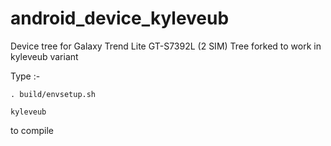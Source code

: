 android_device_kyleveub
======================

Device tree for Galaxy Trend Lite GT-S7392L (2 SIM)
Tree forked to work in kyleveub variant


Type :-

`. build/envsetup.sh`

`kyleveub`

to compile 
